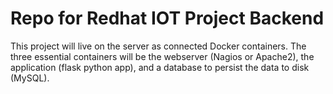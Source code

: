 # Repo for Redhat IOT Project Backend

This project will live on the server as connected Docker containers. The three essential containers will be the webserver (Nagios or Apache2), the application (flask python app), and a database to persist the data to disk (MySQL).  
